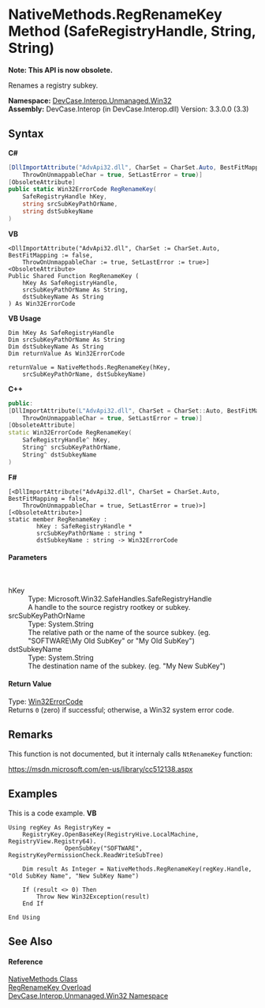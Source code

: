 # NativeMethods.RegRenameKey Method (SafeRegistryHandle, String, String)
 

**Note: This API is now obsolete.**

Renames a registry subkey.

**Namespace:**&nbsp;<a href="N_DevCase_Interop_Unmanaged_Win32">DevCase.Interop.Unmanaged.Win32</a><br />**Assembly:**&nbsp;DevCase.Interop (in DevCase.Interop.dll) Version: 3.3.0.0 (3.3)

## Syntax

**C#**<br />
``` C#
[DllImportAttribute("AdvApi32.dll", CharSet = CharSet.Auto, BestFitMapping = false, 
	ThrowOnUnmappableChar = true, SetLastError = true)]
[ObsoleteAttribute]
public static Win32ErrorCode RegRenameKey(
	SafeRegistryHandle hKey,
	string srcSubKeyPathOrName,
	string dstSubkeyName
)
```

**VB**<br />
``` VB
<DllImportAttribute("AdvApi32.dll", CharSet := CharSet.Auto, BestFitMapping := false, 
	ThrowOnUnmappableChar := true, SetLastError := true>]
<ObsoleteAttribute>
Public Shared Function RegRenameKey ( 
	hKey As SafeRegistryHandle,
	srcSubKeyPathOrName As String,
	dstSubkeyName As String
) As Win32ErrorCode
```

**VB Usage**<br />
``` VB Usage
Dim hKey As SafeRegistryHandle
Dim srcSubKeyPathOrName As String
Dim dstSubkeyName As String
Dim returnValue As Win32ErrorCode

returnValue = NativeMethods.RegRenameKey(hKey, 
	srcSubKeyPathOrName, dstSubkeyName)
```

**C++**<br />
``` C++
public:
[DllImportAttribute(L"AdvApi32.dll", CharSet = CharSet::Auto, BestFitMapping = false, 
	ThrowOnUnmappableChar = true, SetLastError = true)]
[ObsoleteAttribute]
static Win32ErrorCode RegRenameKey(
	SafeRegistryHandle^ hKey, 
	String^ srcSubKeyPathOrName, 
	String^ dstSubkeyName
)
```

**F#**<br />
``` F#
[<DllImportAttribute("AdvApi32.dll", CharSet = CharSet.Auto, BestFitMapping = false, 
	ThrowOnUnmappableChar = true, SetLastError = true)>]
[<ObsoleteAttribute>]
static member RegRenameKey : 
        hKey : SafeRegistryHandle * 
        srcSubKeyPathOrName : string * 
        dstSubkeyName : string -> Win32ErrorCode 

```


#### Parameters
&nbsp;<dl><dt>hKey</dt><dd>Type: Microsoft.Win32.SafeHandles.SafeRegistryHandle<br />A handle to the source registry rootkey or subkey.</dd><dt>srcSubKeyPathOrName</dt><dd>Type: System.String<br />The relative path or the name of the source subkey. (eg. "SOFTWARE\My Old SubKey" or "My Old SubKey")</dd><dt>dstSubkeyName</dt><dd>Type: System.String<br />The destination name of the subkey. (eg. "My New SubKey")</dd></dl>

#### Return Value
Type: <a href="T_DevCase_Interop_Unmanaged_Win32_Enums_Win32ErrorCode">Win32ErrorCode</a><br />Returns `0` (zero) if successful; otherwise, a Win32 system error code.

## Remarks
This function is not documented, but it internaly calls `NtRenameKey` function: 

<a href="https://msdn.microsoft.com/en-us/library/cc512138.aspx" target="_blank">https://msdn.microsoft.com/en-us/library/cc512138.aspx</a>

## Examples
This is a code example. 
**VB**<br />
``` VB
Using regKey As RegistryKey =
    RegistryKey.OpenBaseKey(RegistryHive.LocalMachine, RegistryView.Registry64).
                OpenSubKey("SOFTWARE", RegistryKeyPermissionCheck.ReadWriteSubTree)

    Dim result As Integer = NativeMethods.RegRenameKey(regKey.Handle, "Old SubKey Name", "New SubKey Name")

    If (result <> 0) Then
        Throw New Win32Exception(result)
    End If

End Using
```


## See Also


#### Reference
<a href="T_DevCase_Interop_Unmanaged_Win32_NativeMethods">NativeMethods Class</a><br /><a href="Overload_DevCase_Interop_Unmanaged_Win32_NativeMethods_RegRenameKey">RegRenameKey Overload</a><br /><a href="N_DevCase_Interop_Unmanaged_Win32">DevCase.Interop.Unmanaged.Win32 Namespace</a><br />